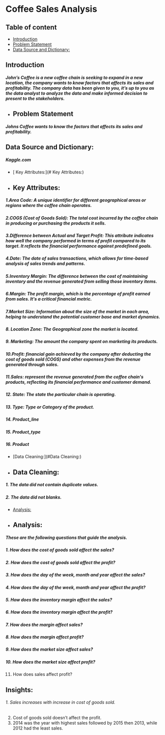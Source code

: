 # Coffee Sales Analysis
## Table of content
- [Introduction](#Introduction)
- [Problem Statement](#Problem-Statement)
- [Data Source and Dictionary:](#Data-Source-and-Dictionary:)
## Introduction
##### John’s Coffee is a new coffee chain is seeking to expand in a new location, the company wants to know factors that affects its sales and profitability. The company data has been given to you, it’s up to you as the data analyst to analyze the data and make informed decision to present to the stakeholders.


- ## Problem Statement
##### Johns Coffee wants to know the factors that affects its sales and profitability.


## Data Source and Dictionary:
##### Kaggle.com
- [ Key Attributes:](# Key Attributes:)
- ## Key Attributes:
##### 1.Area Code: A unique identifier for different geographical areas or regions where the coffee chain operates.
##### 2.COGS (Cost of Goods Sold): The total cost incurred by the coffee chain in producing or purchasing the products it sells.
##### 3.Difference between Actual and Target Profit: This attribute indicates how well the company performed in terms of profit compared to its target. It reflects the financial performance against predefined goals.
##### 4.Date: The date of sales transactions, which allows for time-based analysis of sales trends and patterns.
##### 5.Inventory Margin: The difference between the cost of maintaining inventory and the revenue generated from selling those inventory items.
##### 6.Margin: The profit margin, which is the percentage of profit earned from sales. It's a critical financial metric.
##### 7.Market Size: Information about the size of the market in each area, helping to understand the potential customer base and market dynamics.
##### 8. Location Zone: The Geographical zone the market is located.
##### 9. Marketing: The amount the company spent on marketing its products.
##### 10.Profit: financial gain achieved by the company after deducting the cost of goods sold (COGS) and other expenses from the revenue generated through sales.
##### 11.Sales: represent the revenue generated from the coffee chain's products, reflecting its financial performance and customer demand.
##### 12. State: The state the particular chain is operating.
##### 13. Type: Type or Category of the product.
##### 14. Product_line	
##### 15. Product_type
##### 16. Product

- [Data Cleaning:](#Data Cleaning:)
- ## Data Cleaning:
##### 1.	The data did not contain duplicate values.
##### 2.	The data did not blanks.

- [Analysis:](#Analysis:)
- ## Analysis:
##### These are the following questions that guide the analysis.
##### 1.	How does the cost of goods sold affect the sales?
##### 2.	How does the cost of goods sold affect the profit?
##### 3.	How does the day of the week, month and year affect the sales?
##### 4.	How does the day of the week, month and year affect the profit?
##### 5.	How does the inventory margin affect the sales?
##### 6.	How does the inventory margin affect the profit?
##### 7.	How does the margin affect sales?
##### 8.	How does the margin affect profit?
##### 9.	How does the market size affect sales?
##### 10.	How does the market size affect profit?
11.	How does sales affect profit?

## Insights:
###### 1.  Sales increases with increase in cost of goods sold.
2.	Cost of goods sold doesn’t affect the profit.
3.	2014 was the year with highest sales followed by 2015 then 2013, while 2012 had the least sales.
